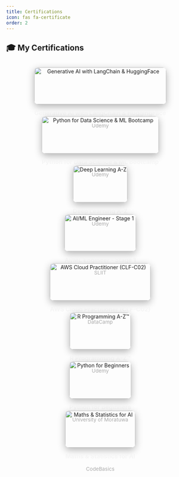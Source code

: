 ```yaml
---
title: Certifications
icon: fas fa-certificate
order: 2
---
```


<style>
.certificates-grid {
  display: grid;
  grid-template-columns: repeat(auto-fill, minmax(320px, 1fr));
  gap: 2rem;
  margin-top: 2rem;
  justify-items: center;
}

.certificate-item {
  text-align: center;
}

.certificate-item img {
  width: 100%;
  max-width: 420px;
  border-radius: 10px;
  box-shadow: 0 6px 20px rgba(0,0,0,0.3);
  transition: transform 0.3s ease, box-shadow 0.3s ease;
}

.certificate-item img:hover {
  transform: scale(1.05);
  box-shadow: 0 10px 25px rgba(0,0,0,0.4);
}

.certificate-item h3 {
  margin-top: 0.8rem;
  font-size: 1rem;
  color: #f5f5f5;
}

.certificate-item p {
  font-size: 0.85rem;
  color: #aaa;
  margin-top: 0.2rem;
}
</style>

<h2>🎓 My Certifications</h2>

<div class="certificates-grid">

<!-- 1 -->
<div class="certificate-item">
  <a href="https://drive.google.com/file/d/1erCxf3hLRgBwJxDFfipw0CCW18hcXR98/view?usp=sharing" target="_blank">
    <img src="https://drive.google.com/thumbnail?id=1erCxf3hLRgBwJxDFfipw0CCW18hcXR98" alt="Generative AI with LangChain & HuggingFace">
  </a>
  <h3>Generative AI with LangChain & HuggingFace</h3>
  <p>Udemy</p>
</div>

<!-- 2 -->
<div class="certificate-item">
  <a href="https://drive.google.com/file/d/187_WG8p5Ta1b5o81lV9-96W5jsCI_21n/view?usp=drive_link" target="_blank">
    <img src="https://drive.google.com/thumbnail?id=187_WG8p5Ta1b5o81lV9-96W5jsCI_21n" alt="Python for Data Science & ML Bootcamp">
  </a>
  <h3>Python for Data Science & ML Bootcamp</h3>
  <p>Udemy</p>
</div>

<!-- 3 -->
<div class="certificate-item">
  <a href="https://drive.google.com/file/d/19Uep_QbPWjXgBrsVi8S7NencfJdzvK5P/view?usp=drive_link" target="_blank">
    <img src="https://drive.google.com/thumbnail?id=19Uep_QbPWjXgBrsVi8S7NencfJdzvK5P" alt="Deep Learning A-Z">
  </a>
  <h3>Deep Learning A-Z</h3>
  <p>Udemy</p>
</div>

<!-- 4 -->
<div class="certificate-item">
  <a href="https://drive.google.com/file/d/1l5MIysflIsSw69uDUDVY0_qori52m5-q/view?usp=drive_link" target="_blank">
    <img src="https://drive.google.com/thumbnail?id=1l5MIysflIsSw69uDUDVY0_qori52m5-q" alt="AI/ML Engineer - Stage 1">
  </a>
  <h3>AI/ML Engineer - Stage 1</h3>
  <p>SLIIT</p>
</div>

<!-- 5 -->
<div class="certificate-item">
  <a href="https://drive.google.com/file/d/1oSfEyvH2Z7dTOJVHxsgIZ1WcopSkm6dH/view?usp=drive_link" target="_blank">
    <img src="https://drive.google.com/thumbnail?id=1oSfEyvH2Z7dTOJVHxsgIZ1WcopSkm6dH" alt="AWS Cloud Practitioner (CLF-C02)">
  </a>
  <h3>AWS Cloud Practitioner (CLF-C02)</h3>
  <p>DataCamp</p>
</div>

<!-- 6 -->
<div class="certificate-item">
  <a href="https://drive.google.com/file/d/104IZX7SjjW63KI9v5iwCiemklZNi14WK/view?usp=drive_link" target="_blank">
    <img src="https://drive.google.com/thumbnail?id=104IZX7SjjW63KI9v5iwCiemklZNi14WK" alt="R Programming A-Z™">
  </a>
  <h3>R Programming A-Z™</h3>
  <p>Udemy</p>
</div>

<!-- 7 -->
<div class="certificate-item">
  <a href="https://drive.google.com/file/d/1mkbCE0CeR-irtjzXTvPfScNBdhirSK_I/view?usp=drive_link" target="_blank">
    <img src="https://drive.google.com/thumbnail?id=1mkbCE0CeR-irtjzXTvPfScNBdhirSK_I" alt="Python for Beginners">
  </a>
  <h3>Python for Beginners</h3>
  <p>University of Moratuwa</p>
</div>

<!-- 8 -->
<div class="certificate-item">
  <a href="https://drive.google.com/file/d/1_J0Rg_JzhsF_v95uenZl6Yg45TJo2Qv6/view?usp=drive_link" target="_blank">
    <img src="https://drive.google.com/thumbnail?id=1_J0Rg_JzhsF_v95uenZl6Yg45TJo2Qv6" alt="Maths & Statistics for AI">
  </a>
  <h3>Maths & Statistics for AI</h3>
  <p>CodeBasics</p>
</div>


</div>
